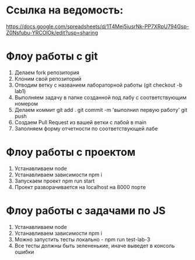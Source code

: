 # Ссылка на ведомость:
https://docs.google.com/spreadsheets/d/1T4Mej5iusrNk-PP7XRpU794Gsp-Z0Nsfubu-YRCOlOk/edit?usp=sharing

# Флоу работы с git
1. Делаем fork репозитория
2. Клоним свой репозиторий
3. Отводим ветку с названием лабораторной работы (git checkout -b lab1)
4. Выполняем задачу в папке созданной под лабу с соответствующим номером
5. Делаем коммит 
git add . 
git commit -m 'выполнил первую работу' 
git push 
6. Создаем Pull Request из вашей ветки с лабой в main
7. Заполняем форму отчетности по соответствующей лабе

# Флоу работы с проектом
1. Устанавливаем node
2. Устанавливаем зависимости npm i 
3. Запускаем проект npm run start
4. Проект разворачивается на localhost на 8000 порте

# Флоу работы с задачами по JS
1. Устанавливаем node
2. Устанавливаем зависимости npm i 
3. Можно запустить тесты локально - npm run test-lab-3
4. Все тесты должны быть зелененькие, иначе выведет в консоль ошибки

